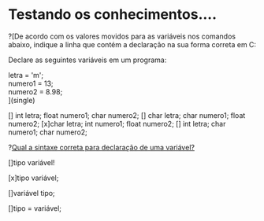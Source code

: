 # Testando os conhecimentos....

?[De acordo com os valores movidos para as variáveis nos comandos abaixo, indique a linha que contém a declaração na sua forma correta em C:<section>
Declare as seguintes variáveis em um programa:</section>
<section>letra = 'm';</section>
<section>numero1 = 13;</section>
<section>numero2 = 8.98;</section>](single)
   
[] int letra; float numero1; char numero2; 
[] char letra; char numero1; float numero2;
[x]char letra; int numero1; float numero2;
[] int letra; char numero1; char numero2;              

?[Qual a sintaxe correta para declaração de uma variável?](single)

[]tipo variável!

[x]tipo variável;

[]variável tipo;

[]tipo = variável;
